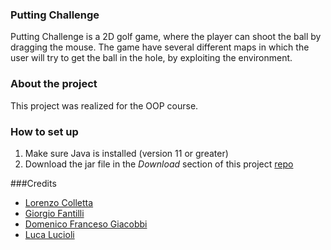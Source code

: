 <h3> Putting Challenge </h3>

Putting Challenge is a 2D golf game, where the player can shoot the ball by dragging the mouse. 
The game have several different maps in which the user will try to get the ball in the hole, by exploiting the environment.

### About the project
This project was realized for the OOP course.

### How to set up
1. Make sure Java is installed (version 11 or greater)
2. Download the jar file in the *Download* section of this project [repo](https://github.com/giacobbidomenico/OOP21-putting-challenge)

###Credits
* [Lorenzo Colletta](https://github.com/LorenzoColletta)
* [Giorgio Fantilli](https://github.com/GiorgioFantilliUnibo)
* [Domenico Franceso Giacobbi](https://github.com/giacobbidomenico)
* [Luca Lucioli](https://github.com/LvcaLucioli)
